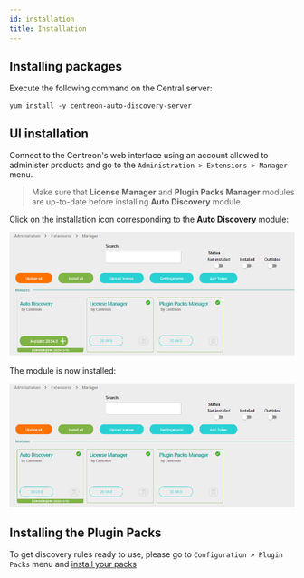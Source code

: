 ```yaml
---
id: installation
title: Installation
---
```


## Installing packages

Execute the following command on the Central server:

``` shell
yum install -y centreon-auto-discovery-server
```

## UI installation

Connect to the Centreon's web interface using an account allowed to administer
products and go to the `Administration > Extensions > Manager` menu.

> Make sure that **License Manager** and **Plugin Packs Manager** modules are
> up-to-date before installing **Auto Discovery** module.

Click on the installation icon corresponding to the **Auto Discovery** module:

![image](../../assets/monitoring/discovery/install-before.png)

The module is now installed:

![image](../../assets/monitoring/discovery/install-after.png)

## Installing the Plugin Packs

To get discovery rules ready to use, please go to `Configuration > Plugin
Packs` menu and [install your packs](../pluginpacks.html#pack-installation)
